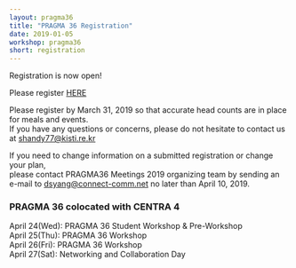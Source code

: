 ```yaml
---
layout: pragma36
title: "PRAGMA 36 Registration"
date: 2019-01-05
workshop: pragma36
short: registration
---
```


Registration is now open!

Please register <a href="https://www.myrgst.com:5007/centra4-pragma36/" target="new">HERE</a>

Please register by March 31, 2019 so that accurate head counts are in place for meals and events.<br>
If you have any questions or concerns, please do not hesitate to contact us at [shandy77@kisti.re.kr](mailto:shandy77@kisti.re.kr)

If you need to change information on a submitted registration or change your plan, <br>please contact PRAGMA36 Meetings 2019 organizing team by sending an e-mail to [dsyang@connect-comm.net](mailto:dsyang@connect-comm.net) no later than April 10, 2019.

### PRAGMA 36 colocated with CENTRA 4 <br>
April 24(Wed): PRAGMA 36 Student Workshop & Pre-Workshop <br>
April 25(Thu): PRAGMA 36 Workshop<br>
April 26(Fri): PRAGMA 36 Workshop<br>
April 27(Sat): Networking and Collaboration Day
